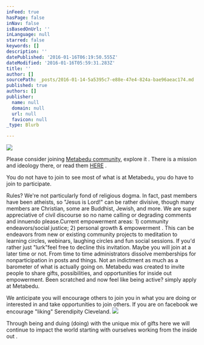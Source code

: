 ```yaml
---
inFeed: true
hasPage: false
inNav: false
isBasedOnUrl: ''
inLanguage: null
starred: false
keywords: []
description: ''
datePublished: '2016-01-16T06:19:50.555Z'
dateModified: '2016-01-16T05:59:31.283Z'
title: ''
author: []
sourcePath: _posts/2016-01-14-5a5395c7-e88e-47e4-824a-bae96aeac174.md
published: true
authors: []
publisher:
  name: null
  domain: null
  url: null
  favicon: null
_type: Blurb

---
```

![](https://s3-us-west-2.amazonaws.com/the-grid-img/p/ca2a2b13a2167f4589fdfe72a32542d364e9c986.png)

Please consider joining [Metabedu community][0], explore it .  There is a mission and ideology there, or read them [HERE][1] .

You do not have to join to see most of what is at Metabedu, you do have to join to participate.

Rules? We're not particularly fond of religious dogma. In fact, past members have been atheists, so "Jesus is Lord!" can be rather divisive, though many members are Christian, some are Buddhist, Jewish, and more.  We are super appreciative of civil discourse so no name calling or degrading comments  and innuendo please.Current empowerment areas: 1) community endeavors/social justice; 2) personal growth & empowerment . This can be endeavors from new or existing community projects to meditation to learning circles, webinars, laughing circles and fun social sessions.  If you'd rather just "lurk"feel free to decline this invitation.  Maybe you will join at a later time or not.  From time to time administrators dissolve memberships for nonparticipation in posts and things. Not an indictment as much as a barometer of what is actually going on.  Metabedu was created to invite people to share gifts, possibilities, and opportunities for inside out empowerment.   Been scratched and now feel like being active? simply apply at Metabedu.

We anticipate you will encourage others to join you in what you are doing or interested in and take opportunities to join others. If you are on facebook we encourage "liking" Serendipity Cleveland.
![](https://the-grid-user-content.s3-us-west-2.amazonaws.com/5b4650b6-be31-4a66-8fd2-e49304094b0b.jpg)

Through being and duing (doing) with the unique mix of gifts here we will continue to impact the world starting with ourselves working from the inside out .

**[][2][][3]**

[0]: https://plus.google.com/u/0/communities/100670525824248486092
[1]: https://docs.google.com/document/d/1EWUwFQ92aIiWgDa8FjCszl2f_elkgb8a51x-O6lmfwE/pub
[2]: http://searchsoa.techtarget.com/definition/lurking
[3]: https://www.facebook.com/SerendipityCleveland